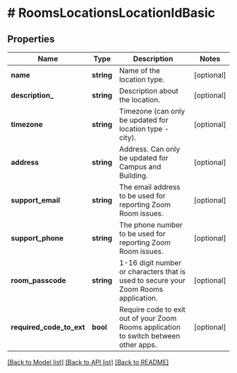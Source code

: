 # # RoomsLocationsLocationIdBasic

## Properties

Name | Type | Description | Notes
------------ | ------------- | ------------- | -------------
**name** | **string** | Name of the location type. | [optional] 
**description_** | **string** | Description about the location. | [optional] 
**timezone** | **string** | Timezone (can only be updated for location type - city). | [optional] 
**address** | **string** | Address. Can only be updated for Campus and Building. | [optional] 
**support_email** | **string** | The email address to be used for reporting Zoom Room issues. | [optional] 
**support_phone** | **string** | The phone number to be used for reporting Zoom Room issues. | [optional] 
**room_passcode** | **string** | 1-16 digit number or characters that is used to secure your Zoom Rooms application. | [optional] 
**required_code_to_ext** | **bool** | Require code to exit out of your Zoom Rooms application to switch between other apps. | [optional] 

[[Back to Model list]](../../README.md#documentation-for-models) [[Back to API list]](../../README.md#documentation-for-api-endpoints) [[Back to README]](../../README.md)


